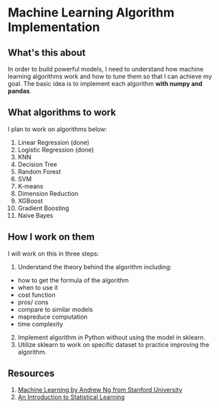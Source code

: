 # Machine Learning Algorithm Implementation

## What's this about

In order to build powerful models, I need to understand how machine learning algorithms work and how to tune them so that I can achieve my goal. The basic idea is to implement each algorithm **with numpy and pandas**.

## What algorithms to work

I plan to work on algorithms below:

1. Linear Regression (done)
2. Logistic Regression (done)
3. KNN
4. Decision Tree
5. Random Forest
6. SVM
7. K-means
8. Dimension Reduction
9. XGBoost
10. Gradient Boosting
11. Naive Bayes

## How I work on them

I will work on this in three steps:

1. Understand the theory behind the algorithm including:
  - how to get the formula of the algorithm
  - when to use it
  - cost function
  - pros/ cons
  - compare to similar models
  - mapreduce computation
  - time complexity
  
2. Implement algorithm in Python without using the model in sklearn.
3. Utilize sklearn to work on specific dataset to practice improving the algorithm.

## Resources

1. [Machine Learning by Andrew Ng from Stanford University](https://www.coursera.org/learn/machine-learning?)
2. [An Introduction to Statistical Learning](http://faculty.marshall.usc.edu/gareth-james/)
